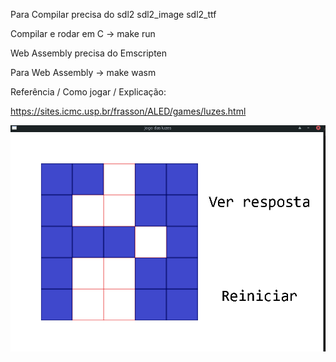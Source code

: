 Para Compilar precisa do sdl2 sdl2_image sdl2_ttf 

Compilar e rodar em C -> make run

Web Assembly precisa do Emscripten

Para Web Assembly -> make wasm

Referência / Como jogar / Explicação:

https://sites.icmc.usp.br/frasson/ALED/games/luzes.html

![](https://github.com/ansoncg/Jogo_das_luzes/blob/master/rodando/rodando.png)
